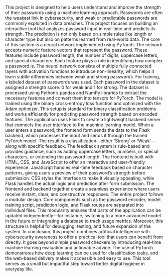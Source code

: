 This project is designed to help users understand and improve the strength of their passwords using a machine learning approach. Passwords are often the weakest link in cybersecurity, and weak or predictable passwords are commonly exploited in data breaches. This project focuses on building an interactive tool that analyzes password input in real-time and predicts its strength. The prediction is not only based on simple rules like length or character type but also on patterns learned from real-world data.
The core of this system is a neural network implemented using PyTorch. The network accepts numeric feature vectors that represent the password. These features include password length, the number of digits, uppercase letters, and special characters. Each feature plays a role in identifying how complex a password is. The neural network consists of multiple fully connected layers with activation functions to introduce non-linearity, which helps it learn subtle differences between weak and strong passwords.
For training, a labeled dataset of passwords was used. Each password in the dataset is assigned a strength score: 0 for weak and 1 for strong. The dataset is processed using Python’s pandas and NumPy libraries to extract the necessary features and convert them into tensors for PyTorch. The model is trained using the binary cross-entropy loss function and optimized with the Adam optimizer. This setup is standard for binary classification problems and works efficiently for predicting password strength based on encoded features.
The application uses Flask to create a lightweight backend server that connects the user interface to the machine learning model. When a user enters a password, the frontend form sends the data to the Flask backend, which processes the input and sends it through the trained PyTorch model. The result is a classification—either 'Strong' or 'Weak'—along with specific feedback. The feedback system is rule-based and provides guidance, such as adding uppercase letters, numbers, or special characters, or extending the password length.
The frontend is built with HTML, CSS, and JavaScript to offer an interactive and user-friendly experience. JavaScript handles real-time feedback based on character patterns, giving users a preview of their password’s strength before submission. CSS styles the interface to make it visually appealing, while Flask handles the actual logic and prediction after form submission. The frontend and backend together create a seamless experience where users receive instant, clear, and constructive responses.
The entire project follows a modular design. Core components such as the password encoder, model training script, prediction logic, and Flask routes are separated into individual files. This modularity ensures that parts of the application can be updated independently—for instance, switching to a more advanced model in the future or integrating a database to track usage metrics. Moreover, this structure is helpful for debugging, testing, and future expansion of the system.
In conclusion, this project combines artificial intelligence with cybersecurity awareness to offer a practical tool that users can benefit from directly. It goes beyond simple password checkers by introducing real-time machine learning evaluation and actionable advice. The use of PyTorch demonstrates how deep learning can be used for classification tasks, and the web-based delivery makes it accessible and easy to use. This tool serves as a small but impactful step toward better digital hygiene in everyday life.
